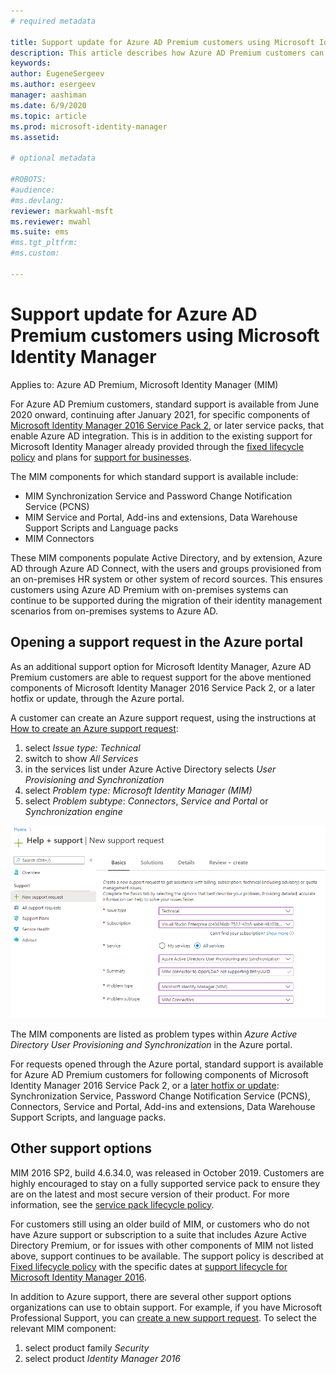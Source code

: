 ```yaml
---
# required metadata

title: Support update for Azure AD Premium customers using Microsoft Identity Manager | Microsoft Docs
description: This article describes how Azure AD Premium customers can get support after January 21, 2021.
keywords:
author: EugeneSergeev
ms.author: esergeev
manager: aashiman
ms.date: 6/9/2020
ms.topic: article
ms.prod: microsoft-identity-manager
ms.assetid: 

# optional metadata

#ROBOTS:
#audience:
#ms.devlang:
reviewer: markwahl-msft
ms.reviewer: mwahl
ms.suite: ems
#ms.tgt_pltfrm:
#ms.custom:

---
```


# Support update for Azure AD Premium customers using Microsoft Identity Manager

Applies to: Azure AD Premium, Microsoft Identity Manager (MIM)

For Azure AD Premium customers, standard support is available from June 2020 onward, continuing after January 2021, for specific components of [Microsoft Identity Manager 2016 Service Pack 2](/microsoft-identity-manager/microsoft-identity-manager-2016), or later service packs, that enable Azure AD integration. This is in addition to the existing support for Microsoft Identity Manager already provided through the [fixed lifecycle policy](/lifecycle/policies/fixed) and plans for [support for businesses](https://support.microsoft.com/help/4341255).

The MIM components for which standard support is available include:
- MIM Synchronization Service and Password Change Notification Service (PCNS)
- MIM Service and Portal, Add-ins and extensions, Data Warehouse Support Scripts and Language packs
- MIM Connectors

These MIM components populate Active Directory, and by extension, Azure AD through Azure AD Connect, with the users and groups provisioned from an on-premises HR system or other system of record sources. This ensures customers using Azure AD Premium with on-premises systems can continue to be supported during the migration of their identity management scenarios from on-premises systems to Azure AD. 

## Opening a support request in the Azure portal

As an additional support option for Microsoft Identity Manager, Azure AD Premium customers are able to request support for the above mentioned components of Microsoft Identity Manager 2016 Service Pack 2, or a later hotfix or update, through the Azure portal.

A customer can create an Azure support request, using the instructions at [How to create an Azure support request](/azure/azure-portal/supportability/how-to-create-azure-support-request):
1. select *Issue type: Technical*
1. switch to show *All Services*
1. in the services list under Azure Active Directory selects  *User Provisioning and Synchronization*
1. select *Problem type: Microsoft Identity Manager (MIM)*
1. select *Problem subtype*: *Connectors*, *Service and Portal* or *Synchronization engine*

![Create MIM Support request](media/azure-active-directory-new-support-request.png)

The MIM components are listed as problem types within *Azure Active Directory User Provisioning and Synchronization* in the Azure portal.

For requests opened through the Azure portal, standard support is available for Azure AD Premium customers for following components of Microsoft Identity Manager 2016 Service Pack 2, or a [later hotfix or update](reference/version-history.md): Synchronization Service, Password Change Notification Service (PCNS), Connectors, Service and Portal, Add-ins and extensions, Data Warehouse Support Scripts, and language packs.

## Other support options

MIM 2016 SP2, build 4.6.34.0, was released in October 2019. Customers are highly encouraged to stay on a fully supported service pack to ensure they are on the latest and most secure version of their product. For more information, see the [service pack lifecycle policy](https://support.microsoft.com/help/17138).

For customers still using an older build of MIM, or customers who do not have Azure support or subscription to a suite that includes Azure Active Directory Premium, or for issues with other components of MIM not listed above, support continues to be available. The support policy is described at [Fixed lifecycle policy](/lifecycle/policies/fixed) with the specific dates at [support lifecycle for Microsoft Identity Manager 2016](https://support.microsoft.com/lifecycle/search?alpha=microsoft%20identity%20manager%202016).

In addition to Azure support, there are several other support options organizations can use to obtain support. For example, if you have Microsoft Professional Support, you can [create a new support request](https://support.microsoft.com/supportforbusiness/productselection). To select the relevant MIM component:
1. select product family *Security*
1. select product *Identity Manager 2016*
